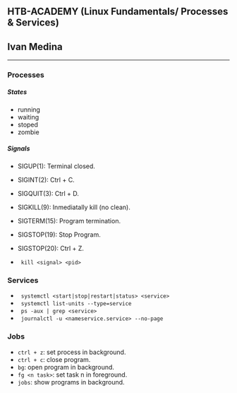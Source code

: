 ## HTB-ACADEMY (Linux Fundamentals/ Processes & Services)
## Ivan Medina
---

### Processes

##### States

- running
- waiting
- stoped
- zombie

##### Signals

- SIGUP(1): Terminal closed.
- SIGINT(2): Ctrl + C.
- SIGQUIT(3): Ctrl + D.
- SIGKILL(9): Inmediatally kill (no clean).
- SIGTERM(15): Program termination.
- SIGSTOP(19): Stop Program.
- SIGSTOP(20): Ctrl + Z.

- ``` kill <signal> <pid>```

### Services

- ``` systemctl <start|stop|restart|status> <service>```
- ``` systemctl list-units --type=service```
- ``` ps -aux | grep <service>```
- ``` journalctl -u <nameservice.service> --no-page```

### Jobs

- ```ctrl + z```: set process in background.
- ```ctrl + c```: close program.
- ```bg```: open program in background.
- ```fg <n task>```: set task n in foreground.
- ```jobs```: show programs in background.

